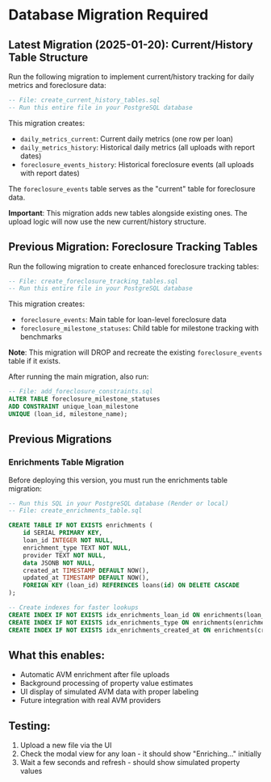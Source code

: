 # Database Migration Required

## Latest Migration (2025-01-20): Current/History Table Structure

Run the following migration to implement current/history tracking for daily metrics and foreclosure data:

```sql
-- File: create_current_history_tables.sql
-- Run this entire file in your PostgreSQL database
```

This migration creates:
- `daily_metrics_current`: Current daily metrics (one row per loan)
- `daily_metrics_history`: Historical daily metrics (all uploads with report dates)
- `foreclosure_events_history`: Historical foreclosure events (all uploads with report dates)

The `foreclosure_events` table serves as the "current" table for foreclosure data.

**Important**: This migration adds new tables alongside existing ones. The upload logic will now use the new current/history structure.

## Previous Migration: Foreclosure Tracking Tables

Run the following migration to create enhanced foreclosure tracking tables:

```sql
-- File: create_foreclosure_tracking_tables.sql
-- Run this entire file in your PostgreSQL database
```

This migration creates:
- `foreclosure_events`: Main table for loan-level foreclosure data
- `foreclosure_milestone_statuses`: Child table for milestone tracking with benchmarks

**Note**: This migration will DROP and recreate the existing `foreclosure_events` table if it exists.

After running the main migration, also run:
```sql
-- File: add_foreclosure_constraints.sql
ALTER TABLE foreclosure_milestone_statuses 
ADD CONSTRAINT unique_loan_milestone 
UNIQUE (loan_id, milestone_name);
```

## Previous Migrations

### Enrichments Table Migration

Before deploying this version, you must run the enrichments table migration:

```sql
-- Run this SQL in your PostgreSQL database (Render or local)
-- File: create_enrichments_table.sql

CREATE TABLE IF NOT EXISTS enrichments (
    id SERIAL PRIMARY KEY,
    loan_id INTEGER NOT NULL,
    enrichment_type TEXT NOT NULL,
    provider TEXT NOT NULL,
    data JSONB NOT NULL,
    created_at TIMESTAMP DEFAULT NOW(),
    updated_at TIMESTAMP DEFAULT NOW(),
    FOREIGN KEY (loan_id) REFERENCES loans(id) ON DELETE CASCADE
);

-- Create indexes for faster lookups
CREATE INDEX IF NOT EXISTS idx_enrichments_loan_id ON enrichments(loan_id);
CREATE INDEX IF NOT EXISTS idx_enrichments_type ON enrichments(enrichment_type);
CREATE INDEX IF NOT EXISTS idx_enrichments_created_at ON enrichments(created_at);
```

## What this enables:
- Automatic AVM enrichment after file uploads
- Background processing of property value estimates
- UI display of simulated AVM data with proper labeling
- Future integration with real AVM providers

## Testing:
1. Upload a new file via the UI
2. Check the modal view for any loan - it should show "Enriching..." initially
3. Wait a few seconds and refresh - should show simulated property values